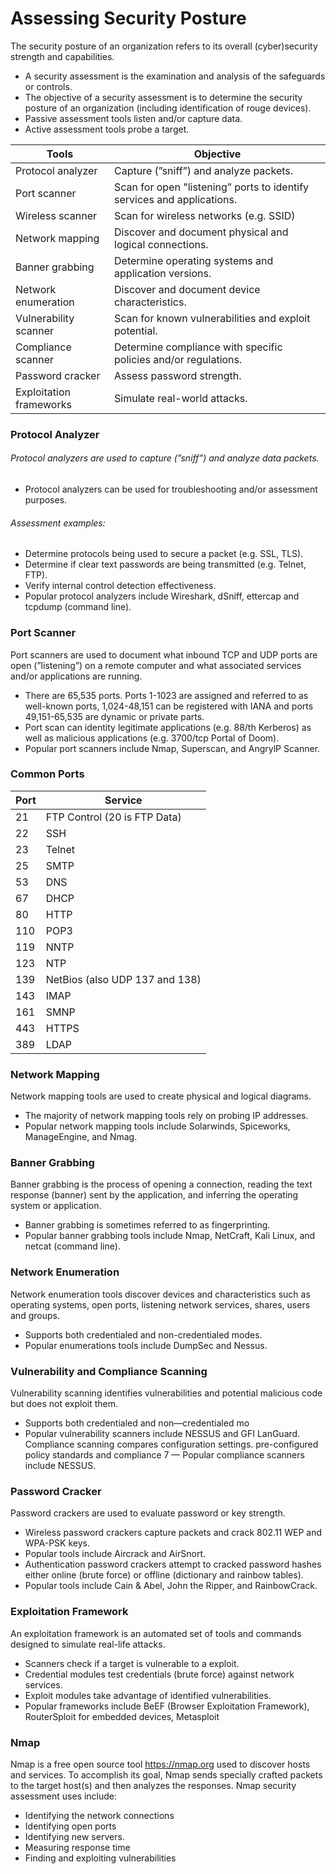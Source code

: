 # Assessing Security Posture
The security posture of an organization refers to its overall
(cyber)security strength and capabilities.
* A security assessment is the examination and analysis of the
safeguards or controls.
* The objective of a security assessment is to determine the
security posture of an organization (including identification of
rouge devices).
* Passive assessment tools listen and/or capture data.
* Active assessment tools probe a target.

| Tools | Objective |
|-------|-----------|
| Protocol analyzer | Capture (”sniff”) and analyze packets. |
| Port scanner | Scan for open "listening” ports to identify services and applications.|
| Wireless scanner | Scan for wireless networks (e.g. SSID) |
| Network mapping | Discover and document physical and logical connections. |
| Banner grabbing | Determine operating systems and application versions. |
| Network enumeration | Discover and document device characteristics. |
| Vulnerability scanner | Scan for known vulnerabilities and exploit potential. |
| Compliance scanner | Determine compliance with specific policies and/or regulations.|
| Password cracker | Assess password strength. |
| Exploitation frameworks | Simulate real-world attacks. |

### Protocol Analyzer
###### Protocol analyzers are used to capture (”sniff”) and analyze data packets.
* Protocol analyzers can be used for troubleshooting and/or
assessment purposes.
###### Assessment examples:
* Determine protocols being used to secure a packet (e.g. SSL,
TLS).
* Determine if clear text passwords are being transmitted
(e.g. Telnet, FTP).
* Verify internal control detection effectiveness.
* Popular protocol analyzers include Wireshark, dSniff, ettercap
and tcpdump (command line).

### Port Scanner
Port scanners are used to document what inbound TCP and UDP
ports are open (”listening”) on a remote computer and what
associated services and/or applications are running.
* There are 65,535 ports. Ports 1-1023 are assigned and referred
to as well-known ports, 1,024-48,151 can be registered with
IANA and ports 49,151-65,535 are dynamic or private parts.
* Port scan can identity legitimate applications (e.g. 88/th
Kerberos) as well as malicious applications (e.g. 3700/tcp Portal
of Doom).
* Popular port scanners include Nmap, Superscan, and AngrylP
Scanner.

### Common Ports
| Port | Service |
|------|---------|
| 21 | FTP Control (20 is FTP Data) |
| 22 | SSH |
| 23 | Telnet |
| 25 | SMTP |
| 53 | DNS |
| 67 | DHCP |
| 80 | HTTP |
| 110 | POP3 |
| 119 | NNTP |
| 123 | NTP |
| 139 | NetBios (also UDP 137 and 138) |
| 143 | IMAP |
| 161 | SMNP |
| 443 | HTTPS |
| 389 | LDAP |

### Network Mapping
Network mapping tools are used to create physical and logical
diagrams.
* The majority of network mapping tools rely on probing IP
addresses.
* Popular network mapping tools include Solarwinds, Spiceworks,
ManageEngine, and Nmag.

### Banner Grabbing
Banner grabbing is the process of opening a connection, reading
the text response (banner) sent by the application, and inferring
the operating system or application.
* Banner grabbing is sometimes referred to as fingerprinting.
* Popular banner grabbing tools include Nmap, NetCraft, Kali
Linux, and netcat (command line).

### Network Enumeration
Network enumeration tools discover devices and characteristics
such as operating systems, open ports, listening network
services, shares, users and groups.
* Supports both credentialed and non-credentialed modes.
* Popular enumerations tools include DumpSec and Nessus.

### Vulnerability and Compliance Scanning
Vulnerability scanning identifies vulnerabilities and potential malicious code but does not exploit them.
* Supports both credentialed and non—credentialed mo
* Popular vulnerability scanners include NESSUS and GFI
LanGuard.
Compliance scanning compares configuration settings.
pre-configured policy standards and compliance 7
— Popular compliance scanners include NESSUS.

### Password Cracker
Password crackers are used to evaluate password or key
strength.
* Wireless password crackers capture packets and crack 802.11
WEP and WPA-PSK keys.
* Popular tools include Aircrack and AirSnort.
* Authentication password crackers attempt to cracked password
hashes either online (brute force) or offline (dictionary and
rainbow tables).
* Popular tools include Cain & Abel, John the Ripper, and
RainbowCrack.

### Exploitation Framework
An exploitation framework is an automated set of tools and
commands designed to simulate real-life attacks.
* Scanners check if a target is vulnerable to a exploit.
* Credential modules test credentials (brute force) against
network services.
* Exploit modules take advantage of identified vulnerabilities.
* Popular frameworks include BeEF (Browser Exploitation
Framework), RouterSploit for embedded devices, Metasploit

### Nmap
Nmap is a free open source tool https://nmap.org used to
discover hosts and services. To accomplish its goal, Nmap sends
specially crafted packets to the target host(s) and then analyzes
the responses. Nmap security assessment uses include:
* Identifying the network connections
* Identifying open ports
* Identifying new servers.
* Measuring response time
* Finding and exploiting vulnerabilities
